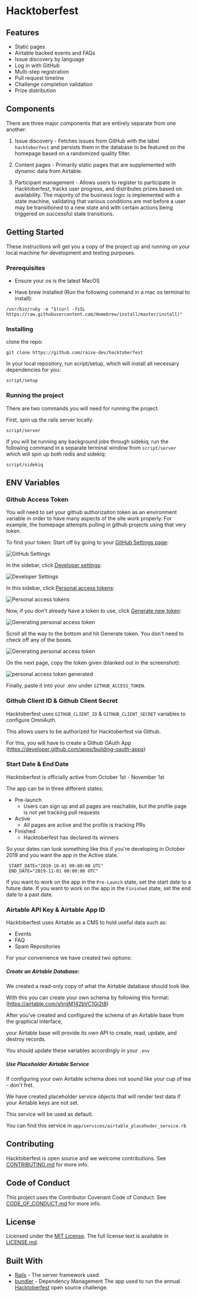 # Hacktoberfest

## Features
* Static pages
* Airtable backed events and FAQs
* Issue discovery by language
* Log in with GitHub
* Multi-step registration
* Pull request timeline
* Challenge completion validation
* Prize distribution

## Components
There are three major components that are entirely separate from one another:

1. Issue discovery - Fetches issues from GitHub with the label `hacktoberfest` and persists them in the database to be featured on the homepage based on a randomized quality filter.

2. Content pages - Primarily static pages that are supplemented with dynamic data from Airtable.

3. Participant management - Allows users to register to participate in Hacktoberfest, tracks user progress, and distributes prizes based on availability. The majority of the business logic is implemented with a state machine, validating that various conditions are met before a user may be transitioned to a new state and with certain actions being triggered on successful state transitions.


## Getting Started

These instructions will get you a copy of the project up and running on your local machine for development and testing purposes.

### Prerequisites

- Ensure your os is the latest MacOS

- Have brew installed (Run the following command in a mac os terminal to install):

```
/usr/bin/ruby -e "$(curl -fsSL https://raw.githubusercontent.com/Homebrew/install/master/install)"
```

### Installing

clone the repo:

```
git clone https://github.com/raise-dev/hacktoberfest
```

In your local repository, run script/setup, which will install all necessary dependencies for you:

```
script/setup
```

### Running the project

There are two commands you will need for running the project.

First, spin up the rails server locally:

```
script/server
```

If you will be running any background jobs through sidekiq, run the following command in a separate terminal window from `script/server` which will spin up both redis and sidekiq:

```
script/sidekiq
```

## ENV Variables

### Github Access Token

You will need to set your github authorizaiton token as an environment variable in order to have many aspects of the site work properly. For example, the homepage attempts pulling in github projects using that very token.

To find your token: Start off by going to your [GitHub Settings page](https://github.com/settings/profile):

![GitHub Settings](/images/settings.jpeg)

In the sidebar, click [Developer settings](https://github.com/settings/apps):

![Developer Settings](/images/developer-settings.png)

In this sidebar, click [Personal access tokens](https://github.com/settings/tokens):

![Personal access tokens](/images/personal-access-tokens-menu.png)

Now, if you don't already have a token to use, click [Generate new token](https://github.com/settings/tokens/new):

![Generating personal access token](/images/personal-access-tokens-page.png)

Scroll all the way to the bottom and hit Generate token. You don't need to check off any of the boxes.

![Generating personal access token](/images/generate-token-page.png)

On the next page, copy the token given (blanked out in the screenshot):

![personal access token generated](/images/generated-token.png)

Finally, paste it into your .env under `GITHUB_ACCESS_TOKEN`.

### Github Client ID & Github Client Secret

Hacktoberfest uses `GITHUB_CLIENT_ID` & `GITHUB_CLIENT_SECRET` variables to configure OmniAuth.

This allows users to be authorized for Hacktoberfest via Github.

For this, you will have to create a Github OAuth App (https://developer.github.com/apps/building-oauth-apps)

### Start Date & End Date

Hacktoberfest is officially active from October 1st - November 1st

The app can be in three different states:

* Pre-launch 
  - Users can sign up and all pages are reachable, but the profile page is not yet tracking pull requests
* Active
  - All pages are active and the profile is tracking PRs
* Finished
  - Hacktoberfest has declared its winners

So your dates can look something like this if you're developing in October 2019 and you want the app in the Active state.
```
 START_DATE="2019-10-01 00:00:00 UTC"
 END_DATE="2019-11-01 00:00:00 UTC"
```

If you want to work on the app in the `Pre-Launch` state, set the start date to a future date.
If you want to work on the app in the `Finished` state, set the end date to a past date.

### Airtable API Key & Airtable App ID

Hacktoberfest uses Airtable as a CMS to hold useful data such as:
  - Events
  - FAQ
  - Spam Repositories

For your convenience we have created two options:

##### Create an Airtable Database:

We created a read-only copy of what the Airtable database should look like.

With this you can create your own schema by following this format:
(https://airtable.com/shrqM142bVC1Gj2t8)

After you’ve created and configured the schema of an Airtable base from the graphical interface,

your Airtable base will provide its own API to create, read, update, and destroy records.

You should update these variables accordingly in your `.env`

##### Use Placeholder Airtable Service

If configuring your own Airtable schema does not sound like your cup of tea - don't fret.

We have created placeholder service objects that will render test data if your Airtable keys are not set.

This service will be used as default.

You can find this service in `app/services/airtable_placehoder_service.rb`

## Contributing
Hacktoberfest is open source and we welcome contributions. See [CONTRIBUTING.md](/CONTRIBUTING.md) for more info.

## Code of Conduct
This project uses the Contributor Covenant Code of Conduct. See [CODE_OF_CONDUCT.md](/CODE_OF_CONDUCT.md) for more info.

## License
Licensed under the [MIT License](http://en.wikipedia.org/wiki/MIT_License).
The full license text is available in [LICENSE.md](/LICENSE.md).

## Built With

* [Rails](https://github.com/rails/rails) - The server framework used
* [bundler](https://github.com/bundler/bundler) - Dependency Management
The app used to run the annual [Hacktoberfest](https://hacktoberfest.digitalocean.com) open source challenge.
